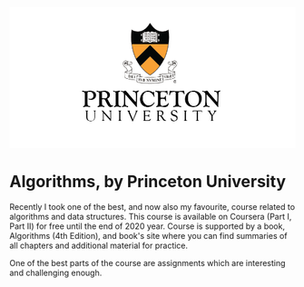 ![Princeton University Logo](university.png)
# Algorithms, by Princeton University
Recently I took one of the best, and now also my favourite, course related to algorithms and data structures.
This course is available on Coursera (Part I, Part II) for free until the end of 2020 year. Course is supported by
a book, Algorithms (4th Edition), and book's site where you can find summaries of all chapters and additional material
for practice.

One of the best parts of the course are assignments which are interesting and challenging enough. 
